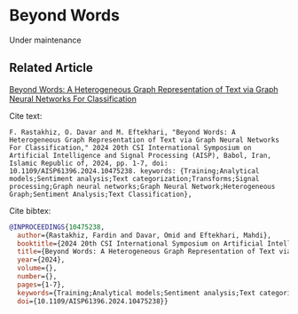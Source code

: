 # Beyond Words
Under maintenance

## Related Article
[Beyond Words: A Heterogeneous Graph Representation of Text via Graph Neural Networks For Classification](https://ieeexplore.ieee.org/document/10475238)

Cite text:
```docx
F. Rastakhiz, O. Davar and M. Eftekhari, "Beyond Words: A Heterogeneous Graph Representation of Text via Graph Neural Networks For Classification," 2024 20th CSI International Symposium on Artificial Intelligence and Signal Processing (AISP), Babol, Iran, Islamic Republic of, 2024, pp. 1-7, doi: 10.1109/AISP61396.2024.10475238. keywords: {Training;Analytical models;Sentiment analysis;Text categorization;Transforms;Signal processing;Graph neural networks;Graph Neural Network;Heterogeneous Graph;Sentiment Analysis;Text Classification},
```

Cite bibtex:
``` bibtex
@INPROCEEDINGS{10475238,
  author={Rastakhiz, Fardin and Davar, Omid and Eftekhari, Mahdi},
  booktitle={2024 20th CSI International Symposium on Artificial Intelligence and Signal Processing (AISP)}, 
  title={Beyond Words: A Heterogeneous Graph Representation of Text via Graph Neural Networks For Classification}, 
  year={2024},
  volume={},
  number={},
  pages={1-7},
  keywords={Training;Analytical models;Sentiment analysis;Text categorization;Transforms;Signal processing;Graph neural networks;Graph Neural Network;Heterogeneous Graph;Sentiment Analysis;Text Classification},
  doi={10.1109/AISP61396.2024.10475238}}
```
